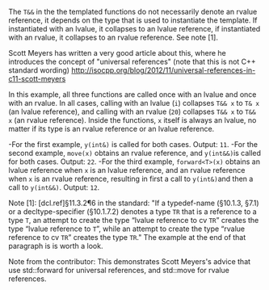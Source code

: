 The `T&&` in the the templated functions do not necessarily denote an rvalue reference, it depends on the type that is used to instantiate the template. If instantiated with an lvalue, it collapses to an lvalue reference, if instantiated with an rvalue, it collapses to an rvalue reference. See note [1].

Scott Meyers has written a very good article about this, where he introduces the concept of "universal references" (note that this is not C++ standard wording) <http://isocpp.org/blog/2012/11/universal-references-in-c11-scott-meyers>

In this example, all three functions are called once with an lvalue and once with an rvalue. In all cases, calling with an lvalue (`i`) collapses `T&& x` to `T& x` (an lvalue reference), and calling with an rvalue (`20`) collapses `T&& x` to `T&& x` (an rvalue reference). Inside the functions, `x` itself is always an lvalue, no matter if its type is an rvalue reference or an lvalue reference.

-For the first example, `y(int&)` is called for both cases. Output: `11`.
-For the second example, `move(x)` obtains an rvalue reference, and `y(int&&)`is called for both cases. Output: `22`.
-For the third example, `forward<T>(x)` obtains an lvalue reference when `x` is an lvalue reference, and an rvalue reference when `x` is an rvalue reference, resulting in first a call to `y(int&)`and then a call to `y(int&&)`. Output: `12`.

Note [1]: [dcl.ref]§11.3.2¶6 in the standard: "If a typedef-name (§10.1.3, §7.1) or a decltype-specifier (§10.1.7.2) denotes a type `TR` that is a reference to a type `T`, an attempt to create the type “lvalue reference to cv `TR`” creates the type
“lvalue reference to `T`”, while an attempt to create the type “rvalue reference to cv `TR`” creates the type `TR`." The example at the end of that paragraph is is worth a look. 

Note from the contributor: This demonstrates Scott Meyers's advice that use std::forward for universal references, and std::move for rvalue references.
